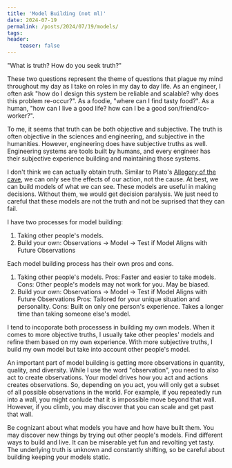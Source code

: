 ```yaml
---
title: 'Model Building (not ml)'
date: 2024-07-19
permalink: /posts/2024/07/19/models/
tags:
header:
    teaser: false
---
```


"What is truth? How do you seek truth?"

These two questions represent the theme of questions that plague my mind throughout my day as I take on roles in my day to day life. As an engineer, I often ask "how do I design this system be reliable and scalable? why does this problem re-occur?". As a foodie, "where can I find tasty food?". As a human, "how can I live a good life? how can I be a good son/friend/co-worker?".

To me, it seems that truth can be both objective and subjective. The truth is often objective in the sciences and engineering, and subjective in the humanities. However, engineering does have subjective truths as well. Engineering systems are tools built by humans, and every engineer has their subjective experience building and maintaining those systems.

I don't think we can actually obtain truth. Similar to Plato's [Allegory of the cave](https://en.wikipedia.org/wiki/Allegory_of_the_cave), we can only see the effects of our action, not the cause. At best, we can build models of what we can see. These models are useful in making decisions. Without them, we would get decision paralysis.  We just need to careful that these models are not the truth and not be suprised that they can fail.

I have two processes for model building:

1. Taking other people's models.
2. Build your own: Observations -> Model -> Test if Model Aligns with Future Observations

Each model building process has their own pros and cons.

1. Taking other people's models.
    Pros: Faster and easier to take models. 
    Cons: Other people's models may not work for you. May be biased. 
2. Build your own: Observations -> Model -> Test if Model Aligns with Future Observations
    Pros: Tailored for your unique situation and personality.
    Cons: Built on only one person's experience. Takes a longer time than taking someone else's model.

I tend to incoporate both processess in building my own models. When it comes to more objective truths, I usually take other peoples' models and refine them based on my own experience. With more subjective truths, I build my own model but take into account other people's model. 

An important part of model building is getting more observations in quantity, quality, and diversity. While I use the word "observation", you need to also act to create observations. Your model drives how you act and actions creates observations. So, depending on you act, you will only get a subset of all possible observations in the world. For example, if you repeatedly run into a wall, you might conlude that it is impossible move beyond that wall. However, if you climb, you may discover that you can scale and get past that wall. 

Be cognizant about what models you have and how have built them. You may discover new things by trying out other people's models. Find different ways to build and live. It can be miserable yet fun and revolting yet tasty. The underlying truth is unknown and constantly shifting, so be careful about building keeping your models static. 